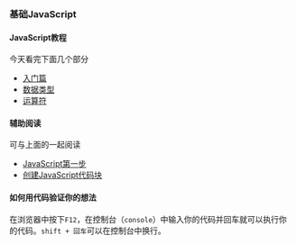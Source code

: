 ### 基础JavaScript

#### JavaScript教程

今天看完下面几个部分

- [入门篇](https://wangdoc.com/javascript/basic/index.html)
- [数据类型](https://wangdoc.com/javascript/types/index.html)
- [运算符](https://wangdoc.com/javascript/operators/index.html)

#### 辅助阅读

可与上面的一起阅读

- [JavaScript第一步](https://developer.mozilla.org/zh-CN/docs/Learn/JavaScript/First_steps)
- [创建JavaScript代码块](https://developer.mozilla.org/zh-CN/docs/Learn/JavaScript/Building_blocks)

#### 如何用代码验证你的想法

在浏览器中按下`F12`，在控制台（`console`）中输入你的代码并回车就可以执行你的代码。`shift + 回车`可以在控制台中换行。